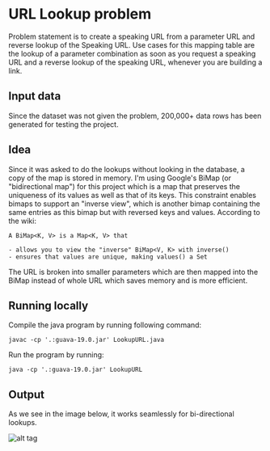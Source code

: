 # URL Lookup problem     
Problem statement is to create a speaking URL from a parameter URL and reverse lookup of the Speaking URL. Use cases for this mapping table are the lookup of a parameter combination as soon as you request a speaking URL and a reverse lookup of the speaking URL, whenever you are building a link.
   
## Input data    
Since the dataset was not given the problem, 200,000+ data rows has been generated for testing the project.   

## Idea     
Since it was asked to do the lookups without looking in the database, a copy of the map is stored in memory. I'm using Google's BiMap (or "bidirectional map") for this project which is a map that preserves the uniqueness of its values as well as that of its keys. This constraint enables bimaps to support an "inverse view", which is another bimap containing the same entries as this bimap but with reversed keys and values. According to the wiki:     

```
A BiMap<K, V> is a Map<K, V> that

- allows you to view the "inverse" BiMap<V, K> with inverse()
- ensures that values are unique, making values() a Set
```     

The URL is broken into smaller parameters which are then mapped into the BiMap instead of whole URL which saves memory and is more efficient.   

## Running locally    
Compile the java program by running following command:
```
javac -cp '.:guava-19.0.jar' LookupURL.java
```   

Run the program by running:
```
java -cp '.:guava-19.0.jar' LookupURL
```    

## Output     

As we see in the image below, it works seamlessly for bi-directional lookups.         

![alt tag](http://g.recordit.co/s4HIU9Dfap.gif)  